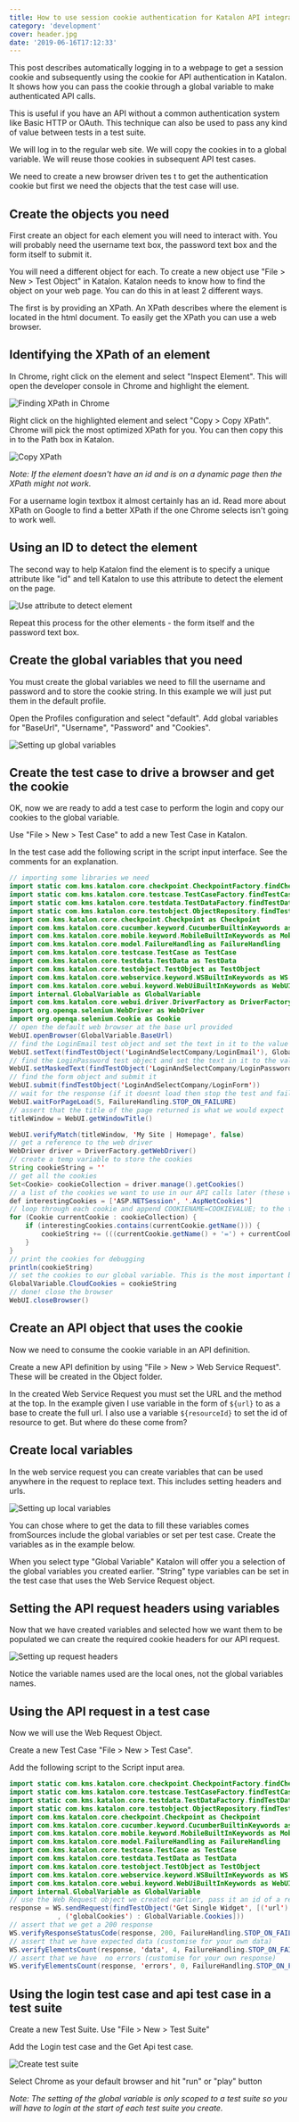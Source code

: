 ```yaml
---
title: How to use session cookie authentication for Katalon API integration tests
category: 'development'
cover: header.jpg
date: '2019-06-16T17:12:33'
---
```


This post describes automatically logging in to a webpage to get a session cookie and subsequently using the cookie for API authentication in Katalon. It shows how you can pass the cookie through a global variable to make authenticated API calls.

<!-- end excerpt -->

This is useful if you have an API without a common authentication system like Basic HTTP or OAuth. This technique can also be used to pass any kind of value between tests in a test suite.

We will log in to the regular web site. We will copy the cookies in to a global variable. We will reuse those cookies in subsequent API test cases.

We need to create a new browser driven tes t to get the authentication cookie but first we need the objects that the test case will use.

## Create the objects you need

First create an object for each element you will need to interact with. You will probably need the username text box, the password text box and the form itself to submit it.

You will need a different object for each. To create a new object use "File > New > Test Object" in Katalon. Katalon needs to know how to find the object on your web page. You can do this in at least 2 different ways.

The first is by providing an XPath. An XPath describes where the element is located in the html document. To easily get the XPath you can use a web browser.

## Identifying the XPath of an element

In Chrome, right click on the element and select "Inspect Element". This will open the developer console in Chrome and highlight the element.

![Finding XPath in Chrome](how_to_inspect.JPG 'Finding XPath in Chrome')

Right click on the highlighted element and select "Copy > Copy XPath". Chrome will pick the most optimized XPath for you. You can then copy this in to the Path box in Katalon.

![Copy XPath](copy_x_path.JPG 'Copy XPath in Chrome')

_Note: If the element doesn't have an id and is on a dynamic page then the XPath might not work._

For a username login textbox it almost certainly has an id. Read more about XPath on Google to find a better XPath if the one Chrome selects isn't going to work well.

## Using an ID to detect the element

The second way to help Katalon find the element is to specify a unique attribute like "id" and tell Katalon to use this attribute to detect the element on the page.

![Use attribute to detect element](set_use_to_detect_if_attribute.JPG 'Using id to detect element')

Repeat this process for the other elements - the form itself and the password text box.

## Create the global variables that you need

You must create the global variables we need to fill the username and password and to store the cookie string. In this example we will just put them in the default profile.

Open the Profiles configuration and select "default". Add global variables for "BaseUrl", "Username", "Password" and "Cookies".

![Setting up global variables](setting_up_variables.JPG 'Setting up global variables')

## Create the test case to drive a browser and get the cookie

OK, now we are ready to add a test case to perform the login and copy our cookies to the global variable.

Use "File > New > Test Case" to add a new Test Case in Katalon.

In the test case add the following script in the script input interface. See the comments for an explanation.

```Java
// importing some libraries we need
import static com.kms.katalon.core.checkpoint.CheckpointFactory.findCheckpoint
import static com.kms.katalon.core.testcase.TestCaseFactory.findTestCase
import static com.kms.katalon.core.testdata.TestDataFactory.findTestData
import static com.kms.katalon.core.testobject.ObjectRepository.findTestObject
import com.kms.katalon.core.checkpoint.Checkpoint as Checkpoint
import com.kms.katalon.core.cucumber.keyword.CucumberBuiltinKeywords as CucumberKW
import com.kms.katalon.core.mobile.keyword.MobileBuiltInKeywords as Mobile
import com.kms.katalon.core.model.FailureHandling as FailureHandling
import com.kms.katalon.core.testcase.TestCase as TestCase
import com.kms.katalon.core.testdata.TestData as TestData
import com.kms.katalon.core.testobject.TestObject as TestObject
import com.kms.katalon.core.webservice.keyword.WSBuiltInKeywords as WS
import com.kms.katalon.core.webui.keyword.WebUiBuiltInKeywords as WebUI
import internal.GlobalVariable as GlobalVariable
import com.kms.katalon.core.webui.driver.DriverFactory as DriverFactory
import org.openqa.selenium.WebDriver as WebDriver
import org.openqa.selenium.Cookie as Cookie
// open the default web browser at the base url provided
WebUI.openBrowser(GlobalVariable.BaseUrl)
// find the LoginEmail test object and set the text in it to the value in the global variable called "Username"
WebUI.setText(findTestObject('LoginAndSelectCompany/LoginEmail'), GlobalVariable.Username)
// find the LoginPassword test object and set the text in it to the value in the global variable called "Password"
WebUI.setMaskedText(findTestObject('LoginAndSelectCompany/LoginPassword'), GlobalVariable.Password)
// find the form object and submit it
WebUI.submit(findTestObject('LoginAndSelectCompany/LoginForm'))
// wait for the response (if it doesnt load then stop the test and fail)
WebUI.waitForPageLoad(5, FailureHandling.STOP_ON_FAILURE)
// assert that the title of the page returned is what we would expect
titleWindow = WebUI.getWindowTitle()

WebUI.verifyMatch(titleWindow, 'My Site | Homepage', false)
// get a reference to the web driver
WebDriver driver = DriverFactory.getWebDriver()
// create a temp variable to store the cookies
String cookieString = ''
// get all the cookies
Set<Cookie> cookieCollection = driver.manage().getCookies()
// a list of the cookies we want to use in our API calls later (these will get copied) ** must match EXACTLY
def interestingCookies = ['ASP.NETSession', '.AspNetCookies']
// loop through each cookie and append COOKIENAME=COOKIEVALUE; to the temp variable
for (Cookie currentCookie : cookieCollection) {
    if (interestingCookies.contains(currentCookie.getName())) {
        cookieString += (((currentCookie.getName() + '=') + currentCookie.getValue()) + '; ')
    }
}
// print the cookies for debugging
println(cookieString)
// set the cookies to our global variable. This is the most important bit!
GlobalVariable.CloudCookies = cookieString
// done! close the browser
WebUI.closeBrowser()
```

## Create an API object that uses the cookie

Now we need to consume the cookie variable in an API definition.

Create a new API definition by using "File > New > Web Service Request". These will be created in the Object folder.

In the created Web Service Request you must set the URL and the method at the top. In the example given I use variable in the form of `${url}` to as a base to create the full url. I also use a variable `${resourceId}` to set the id of resource to get. But where do these come from?

## Create local variables

In the web service request you can create variables that can be used anywhere in the request to replace text. This includes setting headers and urls.

![Setting up local variables](get_single_setting_variables.JPG 'Setting up local variables')

You can chose where to get the data to fill these variables comes fromSources include the global variables or set per test case. Create the variables as in the example below.

When you select type "Global Variable" Katalon will offer you a selection of the global variables you created earlier. "String" type variables can be set in the test case that uses the Web Service Request object.

## Setting the API request headers using variables

Now that we have created variables and selected how we want them to be populated we can create the required cookie headers for our API request.

![Setting up request headers](get_single_setting_headers.JPG 'Setting up request headers')

Notice the variable names used are the local ones, not the global variables names.

## Using the API request in a test case

Now we will use the Web Request Object.

Create a new Test Case "File > New > Test Case".

Add the following script to the Script input area.

```Java
import static com.kms.katalon.core.checkpoint.CheckpointFactory.findCheckpoint
import static com.kms.katalon.core.testcase.TestCaseFactory.findTestCase
import static com.kms.katalon.core.testdata.TestDataFactory.findTestData
import static com.kms.katalon.core.testobject.ObjectRepository.findTestObject
import com.kms.katalon.core.checkpoint.Checkpoint as Checkpoint
import com.kms.katalon.core.cucumber.keyword.CucumberBuiltinKeywords as CucumberKW
import com.kms.katalon.core.mobile.keyword.MobileBuiltInKeywords as Mobile
import com.kms.katalon.core.model.FailureHandling as FailureHandling
import com.kms.katalon.core.testcase.TestCase as TestCase
import com.kms.katalon.core.testdata.TestData as TestData
import com.kms.katalon.core.testobject.TestObject as TestObject
import com.kms.katalon.core.webservice.keyword.WSBuiltInKeywords as WS
import com.kms.katalon.core.webui.keyword.WebUiBuiltInKeywords as WebUI
import internal.GlobalVariable as GlobalVariable
// use the Web Request object we created earlier, pass it an id of a resource and set the cookies using the global variable.
response = WS.sendRequest(findTestObject('Get Single Widget', [('url') : GlobalVariable.BaseUrl, ('resourceId') : 'knownResourceId'
            , ('globalCookies') : GlobalVariable.Cookies]))
// assert that we get a 200 response
WS.verifyResponseStatusCode(response, 200, FailureHandling.STOP_ON_FAILURE)
// assert that we have expected data (customise for your own data)
WS.verifyElementsCount(response, 'data', 4, FailureHandling.STOP_ON_FAILURE)
// assert that we have  no errors (customise for your own response)
WS.verifyElementsCount(response, 'errors', 0, FailureHandling.STOP_ON_FAILURE)
```

## Using the login test case and api test case in a test suite

Create a new Test Suite. Use "File > New > Test Suite"

Add the Login test case and the Get Api test case.

![Create test suite](create_test_suite.JPG 'Create test suite')

Select Chrome as your default browser and hit "run" or "play" button

_Note: The setting of the global variable is only scoped to a test suite so you will have to login at the start of each test suite you create._
